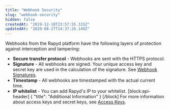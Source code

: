 ```yaml
---
title: "Webhook Security"
slug: "webhook-security"
hidden: false
createdAt: "2019-12-10T23:57:55.315Z"
updatedAt: "2020-08-27T14:37:26.149Z"
---
```

Webhooks from the Rapyd platform have the following layers of protection against interception and tampering:
* **Secure transfer protocol** - Webhooks are sent with the HTTPS protocol.
* **Signature** - All webhooks are signed. Your unique access key and secret key are used in the calculation of the signature. See [Webhook Signatures](ref:webhook-signatures).
* **Timestamp** - All webhooks are timestamped with the actual current time.
* **IP whitelist** - You can add Rapyd's IP to your whitelist.
[block:api-header]
{
  "title": "Additional Information"
}
[/block]
For more information about access keys and secret keys, see [Access Keys](doc:access-keys).